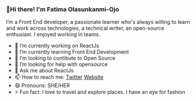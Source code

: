 ### 👋Hi there! I'm Fatima Olasunkanmi-Ojo

I’m a Front End developer, a passionate learner who's always willing to learn and work across technologies, a technical writer, an open-source enthusiast. I enjoyed working in teams.


- 🔭 I’m currently working on ReactJs
- 🌱 I’m currently learning Front End Development
- 👯 I’m looking to contibute to Open Source 
- 🤔 I’m looking for help with opensource
- 💬 Ask me about ReactJs
- 📫 How to reach me:
    [Twitter](https://twitter.com/fatima_ola1)
    [Website](https://fatimaolasunkanmi.netlify.app/)    
- 😄 Pronouns: SHE/HER
- ⚡ Fun fact: I love to travel and explore places. I have an eye for fashion
